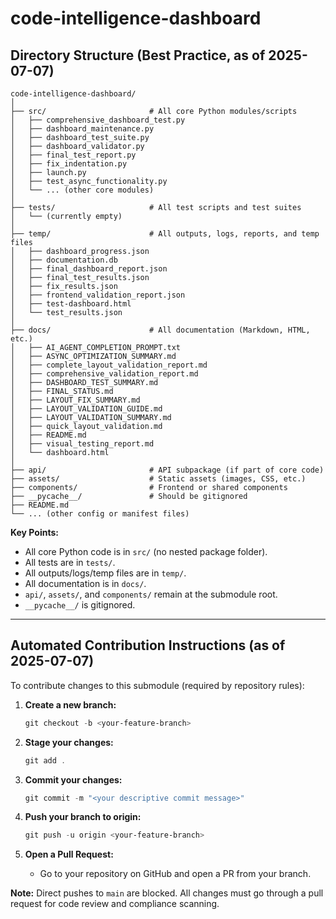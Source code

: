 # code-intelligence-dashboard

## Directory Structure (Best Practice, as of 2025-07-07)

```filetree
code-intelligence-dashboard/
│
├── src/                       # All core Python modules/scripts
│   ├── comprehensive_dashboard_test.py
│   ├── dashboard_maintenance.py
│   ├── dashboard_test_suite.py
│   ├── dashboard_validator.py
│   ├── final_test_report.py
│   ├── fix_indentation.py
│   ├── launch.py
│   ├── test_async_functionality.py
│   └── ... (other core modules)
│
├── tests/                     # All test scripts and test suites
│   └── (currently empty)
│
├── temp/                      # All outputs, logs, reports, and temp files
│   ├── dashboard_progress.json
│   ├── documentation.db
│   ├── final_dashboard_report.json
│   ├── final_test_results.json
│   ├── fix_results.json
│   ├── frontend_validation_report.json
│   ├── test-dashboard.html
│   └── test_results.json
│
├── docs/                      # All documentation (Markdown, HTML, etc.)
│   ├── AI_AGENT_COMPLETION_PROMPT.txt
│   ├── ASYNC_OPTIMIZATION_SUMMARY.md
│   ├── complete_layout_validation_report.md
│   ├── comprehensive_validation_report.md
│   ├── DASHBOARD_TEST_SUMMARY.md
│   ├── FINAL_STATUS.md
│   ├── LAYOUT_FIX_SUMMARY.md
│   ├── LAYOUT_VALIDATION_GUIDE.md
│   ├── LAYOUT_VALIDATION_SUMMARY.md
│   ├── quick_layout_validation.md
│   ├── README.md
│   ├── visual_testing_report.md
│   └── dashboard.html
│
├── api/                       # API subpackage (if part of core code)
├── assets/                    # Static assets (images, CSS, etc.)
├── components/                # Frontend or shared components
├── __pycache__/               # Should be gitignored
├── README.md
└── ... (other config or manifest files)
```

**Key Points:**

- All core Python code is in `src/` (no nested package folder).
- All tests are in `tests/`.
- All outputs/logs/temp files are in `temp/`.
- All documentation is in `docs/`.
- `api/`, `assets/`, and `components/` remain at the submodule root.
- `__pycache__/` is gitignored.

---

## Automated Contribution Instructions (as of 2025-07-07)

To contribute changes to this submodule (required by repository rules):

1. **Create a new branch:**

   ```powershell
   git checkout -b <your-feature-branch>
   ```

2. **Stage your changes:**

   ```powershell
   git add .
   ```

3. **Commit your changes:**

   ```powershell
   git commit -m "<your descriptive commit message>"
   ```

4. **Push your branch to origin:**

   ```powershell
   git push -u origin <your-feature-branch>
   ```

5. **Open a Pull Request:**
   - Go to your repository on GitHub and open a PR from your branch.

**Note:** Direct pushes to `main` are blocked. All changes must go through a pull request for code review and compliance scanning.
